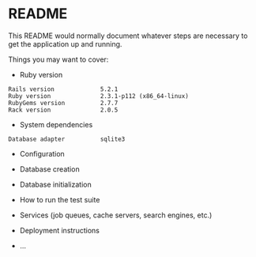# README

This README would normally document whatever steps are necessary to get the
application up and running.

Things you may want to cover:

* Ruby version

```code
Rails version             5.2.1
Ruby version              2.3.1-p112 (x86_64-linux)
RubyGems version          2.7.7
Rack version              2.0.5
```

* System dependencies

```code
Database adapter          sqlite3
```

* Configuration

* Database creation

* Database initialization

* How to run the test suite

* Services (job queues, cache servers, search engines, etc.)

* Deployment instructions

* ...
